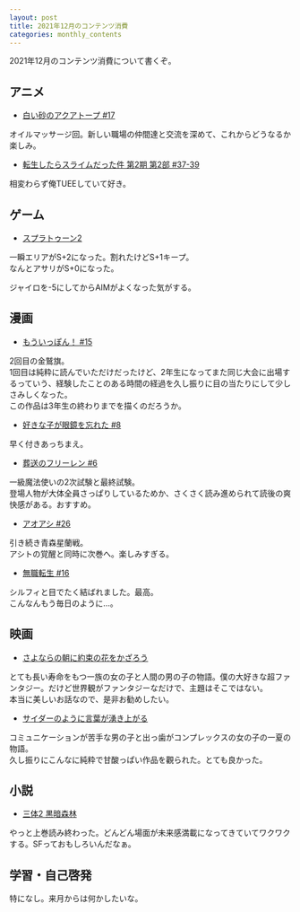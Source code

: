 ```yaml
---
layout: post
title: 2021年12月のコンテンツ消費
categories: monthly_contents
---
```


2021年12月のコンテンツ消費について書くぞ。

## アニメ
- [白い砂のアクアトープ #17](https://annict.com/works/7922)

オイルマッサージ回。新しい職場の仲間達と交流を深めて、これからどうなるか楽しみ。


- [転生したらスライムだった件 第2期 第2部 #37-39](https://annict.com/works/7411)

相変わらず俺TUEEしていて好き。  


## ゲーム
- [スプラトゥーン2](https://amzn.to/3febU6I)

一瞬エリアがS+2になった。割れたけどS+1キープ。  
なんとアサリがS+0になった。

ジャイロを-5にしてからAIMがよくなった気がする。


## 漫画

- [もういっぽん！ #15](https://amzn.to/3cQn14t)

2回目の金鷲旗。  
1回目は純粋に読んでいただけだったけど、2年生になってまた同じ大会に出場するっていう、経験したことのある時間の経過を久し振りに目の当たりにして少しさみしくなった。  
この作品は3年生の終わりまでを描くのだろうか。

- [好きな子が眼鏡を忘れた #8](https://amzn.to/3cV8MeE)

早く付きあっちまえ。

- [葬送のフリーレン #6](https://amzn.to/3cRMIBp)

一級魔法使いの2次試験と最終試験。  
登場人物が大体全員さっぱりしているためか、さくさく読み進められて読後の爽快感がある。おすすめ。

- [アオアシ #26](https://amzn.to/3G4anvc)

引き続き青森星蘭戦。  
アシトの覚醒と同時に次巻へ。楽しみすぎる。

- [無職転生 #16](https://amzn.to/3pteeeq)

シルフィと目でたく結ばれました。最高。  
こんなんもう毎日のように…。


## 映画
- [さよならの朝に約束の花をかざろう](https://filmarks.com/movies/75169)

とても長い寿命をもつ一族の女の子と人間の男の子の物語。僕の大好きな超ファンタジー。だけど世界観がファンタジーなだけで、主題はそこではない。  
本当に美しいお話なので、是非お勧めしたい。

- [サイダーのように言葉が湧き上がる](https://filmarks.com/movies/83003)

コミュニケーションが苦手な男の子と出っ歯がコンプレックスの女の子の一夏の物語。  
久し振りにこんなに純粋で甘酸っぱい作品を觀られた。とても良かった。


## 小説
- [三体2 黒暗森林](https://amzn.to/3nVKWFO)

やっと上巻読み終わった。どんどん場面が未来感満載になってきていてワクワクする。SFっておもしろいんだなぁ。


## 学習・自己啓発

特になし。来月からは何かしたいな。
